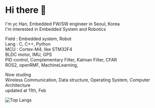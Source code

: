 # Hi there 👋
I'm yc Han, Embedded FW/SW engineer in Seoul, Korea\
I'm interested in Embedded System and Robotics

Field : Embedded system, Robot\
Lang : C, C++, Python\
MCU : Cortex-M4, like STM32F4\
BLDC motor, IMU, GPS\
PID control, Complementary Filter, Kalman Filter, CFAR\
ROS2, openRMF, MachineLearning,

Now studing\
Wireless Communication, Data structure, Operating System, Computer Architecture\
updated at 11th, Feb

![Top Langs](https://github-readme-stats.vercel.app/api/top-langs/?username=OProcessing)
